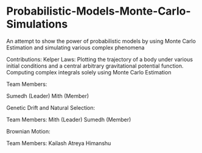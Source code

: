 # Probabilistic-Models-Monte-Carlo-Simulations
An attempt to show the power of probabilistic models by using Monte Carlo Estimation and simulating various complex phenomena

Contributions: 
Kelper Laws:
Plotting the trajectory of a body under various initial conditions and a central arbitrary gravitational potential function.
Computing complex integrals solely using Monte Carlo Estimation

Team Members:

Sumedh (Leader) 
Mith (Member) 

Genetic Drift and Natural Selection: 

Team Members:
Mith (Leader) 
Sumedh (Member) 

Brownian Motion: 

Team Members:
Kailash
Atreya
Himanshu

